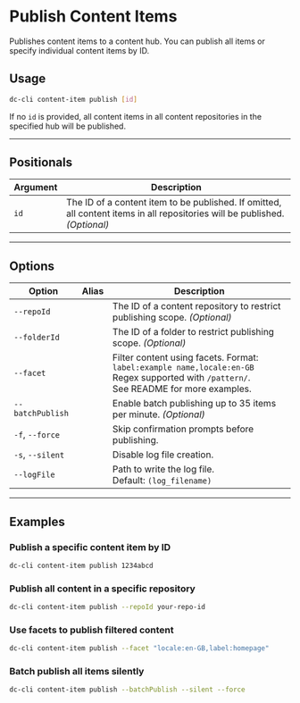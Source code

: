 # Publish Content Items

Publishes content items to a content hub. You can publish all items or specify individual content items by ID.

## Usage

```bash
dc-cli content-item publish [id]
```

If no `id` is provided, all content items in all content repositories in the specified hub will be published.

---

## Positionals

| Argument | Description                                                                                                                 |
| -------- | --------------------------------------------------------------------------------------------------------------------------- |
| `id`     | The ID of a content item to be published. If omitted, all content items in all repositories will be published. _(Optional)_ |

---

## Options

| Option           | Alias | Description                                                                                                                                        |
| ---------------- | ----- | -------------------------------------------------------------------------------------------------------------------------------------------------- |
| `--repoId`       |       | The ID of a content repository to restrict publishing scope. _(Optional)_                                                                          |
| `--folderId`     |       | The ID of a folder to restrict publishing scope. _(Optional)_                                                                                      |
| `--facet`        |       | Filter content using facets. Format: <br>`label:example name,locale:en-GB` <br>Regex supported with `/pattern/`. <br>See README for more examples. |
| `--batchPublish` |       | Enable batch publishing up to 35 items per minute. _(Optional)_                                                                                    |
| `-f`, `--force`  |       | Skip confirmation prompts before publishing.                                                                                                       |
| `-s`, `--silent` |       | Disable log file creation.                                                                                                                         |
| `--logFile`      |       | Path to write the log file. <br>Default: `(log_filename)`                                                                                          |

---

## Examples

### Publish a specific content item by ID

```bash
dc-cli content-item publish 1234abcd
```

### Publish all content in a specific repository

```bash
dc-cli content-item publish --repoId your-repo-id
```

### Use facets to publish filtered content

```bash
dc-cli content-item publish --facet "locale:en-GB,label:homepage"
```

### Batch publish all items silently

```bash
dc-cli content-item publish --batchPublish --silent --force
```

